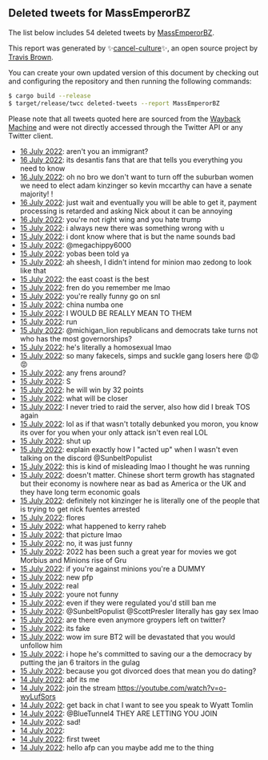 ## Deleted tweets for MassEmperorBZ

The list below includes 54 deleted tweets by
[MassEmperorBZ](https://twitter.com/MassEmperorBZ).



This report was generated by ✨[cancel-culture](https://github.com/travisbrown/cancel-culture)✨,
an open source project by [Travis Brown](https://twitter.com/travisbrown).

You can create your own updated version of this document by checking out and configuring the
repository and then running the following commands:

```bash
$ cargo build --release
$ target/release/twcc deleted-tweets --report MassEmperorBZ
```

Please note that all tweets quoted here are sourced from the
[Wayback Machine](https://web.archive.org) and were not directly accessed through the Twitter API or
any Twitter client.

* [16 July 2022](https://web.archive.org/web/20220716022035/https://twitter.com/MassEmperorBZ/status/1548130178018131970): aren't you an immigrant? <!--1548130178018131970-->
* [16 July 2022](https://web.archive.org/web/20220716020417/https://twitter.com/MassEmperorBZ/status/1548126219727544321): its desantis fans that are that tells you everything you need to know <!--1548126219727544321-->
* [16 July 2022](https://web.archive.org/web/20220716011249/https://twitter.com/MassEmperorBZ/status/1548113239233273861): oh no bro we don't want to turn off the suburban women we need to elect adam kinzinger so kevin mccarthy can have a senate majority! ! <!--1548113239233273861-->
* [16 July 2022](https://web.archive.org/web/20220716011124/https://twitter.com/MassEmperorBZ/status/1548112235213426690): just wait and eventually you will be able to get it, payment processing is retarded and asking Nick about it can be annoying <!--1548112235213426690-->
* [16 July 2022](https://web.archive.org/web/20220716005452/https://twitter.com/MassEmperorBZ/status/1548108675746672642): you're not right wing and you hate trump <!--1548108675746672642-->
* [15 July 2022](https://web.archive.org/web/20220715234901/https://twitter.com/MassEmperorBZ/status/1548091859318087686): i always new there was something wrong with u <!--1548091859318087686-->
* [15 July 2022](https://web.archive.org/web/20220715234109/https://twitter.com/MassEmperorBZ/status/1548090251947544578): i dont know where that is but the name sounds bad <!--1548090251947544578-->
* [15 July 2022](https://web.archive.org/web/20220715232759/https://twitter.com/MassEmperorBZ/status/1548086813801164800): @megachippy6000 <!--1548086813801164800-->
* [15 July 2022](https://web.archive.org/web/20220715232809/https://twitter.com/MassEmperorBZ/status/1548086752220393472): yobas been told ya <!--1548086752220393472-->
* [15 July 2022](https://web.archive.org/web/20220715231814/https://twitter.com/MassEmperorBZ/status/1548084398737674240): ah sheesh, I didn't intend for minion mao zedong to look like that <!--1548084398737674240-->
* [15 July 2022](https://web.archive.org/web/20220715231158/https://twitter.com/MassEmperorBZ/status/1548082750439034881): the east coast is the best <!--1548082750439034881-->
* [15 July 2022](https://web.archive.org/web/20220715231057/https://twitter.com/MassEmperorBZ/status/1548082335911792640): fren do you remember me lmao <!--1548082335911792640-->
* [15 July 2022](https://web.archive.org/web/20220715230110/https://twitter.com/MassEmperorBZ/status/1548079957900812288): you're really funny go on snl <!--1548079957900812288-->
* [15 July 2022](https://web.archive.org/web/20220715225935/https://twitter.com/MassEmperorBZ/status/1548079511878610945): china numba one <!--1548079511878610945-->
* [15 July 2022](https://web.archive.org/web/20220715225545/https://twitter.com/MassEmperorBZ/status/1548077835272630274): I WOULD BE REALLY MEAN TO THEM <!--1548077835272630274-->
* [15 July 2022](https://web.archive.org/web/20220715224933/https://twitter.com/MassEmperorBZ/status/1548076907668705282): run <!--1548076907668705282-->
* [15 July 2022](https://web.archive.org/web/20220715214106/https://twitter.com/MassEmperorBZ/status/1548060110903095301): @michigan_lion republicans and democrats take turns not who has the most governorships? <!--1548060110903095301-->
* [15 July 2022](https://web.archive.org/web/20220715201210/https://twitter.com/MassEmperorBZ/status/1548037428170002432): he's literally a homosexual lmao <!--1548037428170002432-->
* [15 July 2022](https://web.archive.org/web/20220715175241/https://twitter.com/MassEmperorBZ/status/1548002395098992641): so many fakecels, simps and suckle gang losers here 😡😡😡 <!--1548002395098992641-->
* [15 July 2022](https://web.archive.org/web/20220715170253/https://twitter.com/MassEmperorBZ/status/1547989953384103939): any frens around? <!--1547989953384103939-->
* [15 July 2022](https://web.archive.org/web/20220715160115/https://twitter.com/MassEmperorBZ/status/1547974183467880448): S <!--1547974183467880448-->
* [15 July 2022](https://web.archive.org/web/20220715152925/https://twitter.com/MassEmperorBZ/status/1547966378979692546): he will win by 32 points <!--1547966378979692546-->
* [15 July 2022](https://web.archive.org/web/20220715152925/https://twitter.com/MassEmperorBZ/status/1547966378979692546): what will be closer <!--1547965506430242816-->
* [15 July 2022](https://web.archive.org/web/20220715073408/https://twitter.com/MassEmperorBZ/status/1547846683639263234): I never tried to raid the server, also how did I break TOS again <!--1547846683639263234-->
* [15 July 2022](https://web.archive.org/web/20220715062508/https://twitter.com/MassEmperorBZ/status/1547829432131260417): lol as if that wasn't totally debunked you moron, you know its over for you when your only attack isn't even real LOL <!--1547829432131260417-->
* [15 July 2022](https://web.archive.org/web/20220715062543/https://twitter.com/MassEmperorBZ/status/1547829237133950976): shut up <!--1547829237133950976-->
* [15 July 2022](https://web.archive.org/web/20220715061250/https://twitter.com/MassEmperorBZ/status/1547826000892874753): explain exactly how I "acted up" when I wasn't even talking on the discord @SunbeltPopulist <!--1547826000892874753-->
* [15 July 2022](https://web.archive.org/web/20220715053240/https://twitter.com/MassEmperorBZ/status/1547816047784341510): this is kind of misleading lmao I thought he was running <!--1547816047784341510-->
* [15 July 2022](https://web.archive.org/web/20220715052618/https://twitter.com/MassEmperorBZ/status/1547814533086863362): doesn't matter. Chinese short term growth has stagnated but their economy is nowhere near as bad as America or the UK and they have long term economic goals <!--1547814533086863362-->
* [15 July 2022](https://web.archive.org/web/20220715052320/https://twitter.com/MassEmperorBZ/status/1547813798110646273): definitely not kinzinger he is literally one of the people that is trying to get nick fuentes arrested <!--1547813798110646273-->
* [15 July 2022](https://web.archive.org/web/20220715052404/https://twitter.com/MassEmperorBZ/status/1547813544774680577): flores <!--1547813544774680577-->
* [15 July 2022](https://web.archive.org/web/20220715052124/https://twitter.com/MassEmperorBZ/status/1547813143815933953): what happened to kerry raheb <!--1547813143815933953-->
* [15 July 2022](https://web.archive.org/web/20220715051625/https://twitter.com/MassEmperorBZ/status/1547812054702051329): that picture lmao <!--1547812054702051329-->
* [15 July 2022](https://web.archive.org/web/20220715051207/https://twitter.com/MassEmperorBZ/status/1547811112241876996): no, it was just funny <!--1547811112241876996-->
* [15 July 2022](https://web.archive.org/web/20220715051128/https://twitter.com/MassEmperorBZ/status/1547810988560289797): 2022 has been such a great year for movies we got Morbius and Minions rise of Gru <!--1547810988560289797-->
* [15 July 2022](https://web.archive.org/web/20220715051107/https://twitter.com/MassEmperorBZ/status/1547810190820405249): if you're against minions you're a DUMMY <!--1547810190820405249-->
* [15 July 2022](https://web.archive.org/web/20220715050314/https://twitter.com/MassEmperorBZ/status/1547808690832490498): new pfp <!--1547808690832490498-->
* [15 July 2022](https://web.archive.org/web/20220715045113/https://twitter.com/MassEmperorBZ/status/1547805746603012097): real <!--1547805746603012097-->
* [15 July 2022](https://web.archive.org/web/20220715040243/https://twitter.com/MassEmperorBZ/status/1547793436161372160): youre not funny <!--1547793436161372160-->
* [15 July 2022](https://web.archive.org/web/20220715040231/https://twitter.com/MassEmperorBZ/status/1547793382088486912): even if they were regulated you'd still ban me <!--1547793382088486912-->
* [15 July 2022](https://web.archive.org/web/20220715040043/https://twitter.com/MassEmperorBZ/status/1547793256708132866): @SunbeltPopulist @ScottPresler literally has gay sex lmao <!--1547793256708132866-->
* [15 July 2022](https://web.archive.org/web/20220715034406/https://twitter.com/MassEmperorBZ/status/1547788918837260289): are there even anymore groypers left on twitter? <!--1547788918837260289-->
* [15 July 2022](https://web.archive.org/web/20220715034301/https://twitter.com/MassEmperorBZ/status/1547788600888082436): its fake <!--1547788600888082436-->
* [15 July 2022](https://web.archive.org/web/20220715033942/https://twitter.com/MassEmperorBZ/status/1547787250083057665): wow im sure BT2 will be devastated that you would unfollow him <!--1547787250083057665-->
* [15 July 2022](https://web.archive.org/web/20220715013504/https://twitter.com/MassEmperorBZ/status/1547756510482116610): i hope he's committed to saving our a the democracy by putting the jan 6 traitors in the gulag <!--1547756510482116610-->
* [15 July 2022](https://web.archive.org/web/20220715013504/https://twitter.com/MassEmperorBZ/status/1547756510482116610): because you got divorced does that mean you do dating? <!--1547755784926154755-->
* [14 July 2022](https://web.archive.org/web/20220714231129/https://twitter.com/MassEmperorBZ/status/1547720025846398979): abf its me <!--1547720025846398979-->
* [14 July 2022](https://web.archive.org/web/20220714230827/https://twitter.com/MassEmperorBZ/status/1547719557657178113): join the stream https://youtube.com/watch?v=o-wyLufSors <!--1547719557657178113-->
* [14 July 2022](https://web.archive.org/web/20220714225755/https://twitter.com/MassEmperorBZ/status/1547716682017189888): get back in chat I want to see you speak to Wyatt Tomlin <!--1547716682017189888-->
* [14 July 2022](https://web.archive.org/web/20220714225242/https://twitter.com/MassEmperorBZ/status/1547715201834762247): @BlueTunnel4 THEY ARE LETTING YOU JOIN <!--1547715201834762247-->
* [14 July 2022](https://web.archive.org/web/20220714223559/https://twitter.com/MassEmperorBZ/status/1547711221549305859): sad! <!--1547711221549305859-->
* [14 July 2022](https://web.archive.org/web/20220714221158/https://twitter.com/MassEmperorBZ/status/1547705301570269190):  <!--1547705301570269190-->
* [14 July 2022](https://web.archive.org/web/20220714220852/https://twitter.com/MassEmperorBZ/status/1547704089298866179): first tweet <!--1547704089298866179-->
* [14 July 2022](https://web.archive.org/web/20220714215836/https://twitter.com/MassEmperorBZ/status/1547701882126184455): hello afp can you maybe add me to the thing <!--1547701882126184455-->
